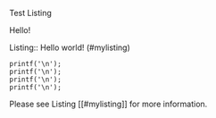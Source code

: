 Test Listing

Hello!

Listing:: Hello world!
(#mylisting)

```
printf('\n');
printf('\n');
printf('\n');
printf('\n');
```

Please see Listing [[#mylisting]] for more information.
